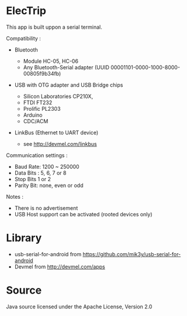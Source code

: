 # ElecTrip

This app is built uppon a serial terminal.

Compatibility :
 - Bluetooth
    * Module HC-05, HC-06
    * Any Bluetooth-Serial adapter (UUID 00001101-0000-1000-8000-00805f9b34fb)
 
 - USB with OTG adapter and USB Bridge chips 
    * Silicon Laboratories CP210X,
    * FTDI FT232 
    * Prolific PL2303
    * Arduino
    * CDC/ACM

 - LinkBus (Ethernet to UART device)
    * see http://devmel.com/linkbus
    

Communication settings :
 - Baud Rate: 1200 ~ 250000
 - Data Bits : 5, 6, 7 or 8
 - Stop Bits 1 or 2
 - Parity Bit: none, even or odd


Notes : 
 - There is no advertisement
 - USB Host support can be activated (rooted devices only)


# Library
- usb-serial-for-android from https://github.com/mik3y/usb-serial-for-android
- Devmel from http://devmel.com/apps


# Source
Java source licensed under the Apache License, Version 2.0
